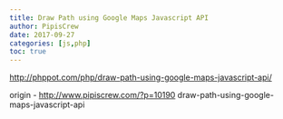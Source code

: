 ```yaml
---
title: Draw Path using Google Maps Javascript API
author: PipisCrew
date: 2017-09-27
categories: [js,php]
toc: true
---
```


http://phppot.com/php/draw-path-using-google-maps-javascript-api/

origin - http://www.pipiscrew.com/?p=10190 draw-path-using-google-maps-javascript-api
